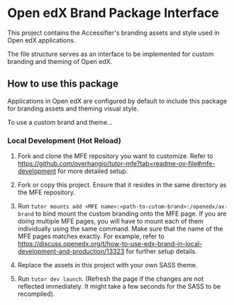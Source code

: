 # Open edX Brand Package Interface

This project contains the Accessifier's branding assets and style used in Open edX applications.

The file structure serves as an interface to be implemented for custom branding and theming of Open edX.

## How to use this package

Applications in Open edX are configured by default to include this
package for branding assets and theming visual style.

To use a custom brand and theme\...

### Local Development (Hot Reload)
1.  Fork and clone the MFE repository you want to customize. Refer to https://github.com/overhangio/tutor-mfe?tab=readme-ov-file#mfe-development for more detailed setup.

2.  Fork or copy this project. Ensure that it resides in the same directory as the MFE repository.

3.  Run `tutor mounts add <MFE name>:<path-to-cutom-brand>:/openedx/ax-brand` to bind mount the custom branding onto the MFE page. If you are doing multiple MFE pages, you will have to mount each of them individually using the same command. Make sure that the name of the MFE pages matches exactly. For example, refer to https://discuss.openedx.org/t/how-to-use-edx-brand-in-local-development-and-production/13323 for further setup details.

4.  Replace the assets in this project with your own SASS theme.

5.  Run `tutor dev launch`. (Refresh the page if the changes are not reflected immediately. It might take a few seconds for the SASS to be recompiled).

### 